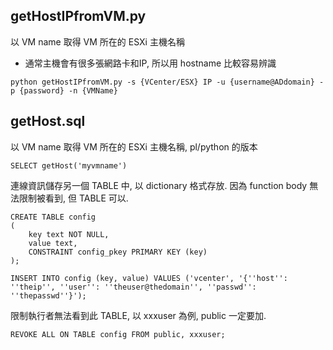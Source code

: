 ## getHostIPfromVM.py
以 VM name 取得 VM 所在的 ESXi 主機名稱
* 通常主機會有很多張網路卡和IP, 所以用 hostname 比較容易辨識
```
python getHostIPfromVM.py -s {VCenter/ESX} IP -u {username@ADdomain} -p {password} -n {VMName}
```

## getHost.sql
以 VM name 取得 VM 所在的 ESXi 主機名稱, pl/python 的版本
```
SELECT getHost('myvmname')
```

連線資訊儲存另一個 TABLE 中, 以 dictionary 格式存放. 因為 function body 無法限制被看到, 但 TABLE 可以.
```
CREATE TABLE config
(
    key text NOT NULL,
    value text,
    CONSTRAINT config_pkey PRIMARY KEY (key)
);

INSERT INTO config (key, value) VALUES ('vcenter', '{''host'': ''theip'', ''user'': ''theuser@thedomain'', ''passwd'': ''thepasswd''}');
```
限制執行者無法看到此 TABLE, 以 xxxuser 為例, public 一定要加.
```
REVOKE ALL ON TABLE config FROM public, xxxuser;
```
